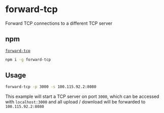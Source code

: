 # forward-tcp
Forward TCP connections to a different TCP server

## npm
[`forward-tcp`](https://www.npmjs.com/package/forward-tcp)

```bash
npm i -g forward-tcp
```

## Usage
```bash
forward-tcp -p 3000 -s 100.115.92.2:8080
```
This example will start a TCP server on port `3000`, which can be accessed with `localhost:3000` and all upload / download will be forwarded to `100.115.92.2:8080`
